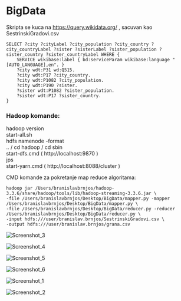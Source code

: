 # BigData
Skripta se kuca na https://query.wikidata.org/ , sacuvan kao SestrinskiGradovi.csv
```
SELECT ?city ?cityLabel ?city_population ?city_country ?city_countryLabel ?sister ?sisterLabel ?sister_population ?sister_country ?sister_countryLabel WHERE {
    SERVICE wikibase:label { bd:serviceParam wikibase:language "[AUTO_LANGUAGE],en". }
    ?city wdt:P31 wd:Q515.
    ?city wdt:P17 ?city_country.
    ?city wdt:P1082 ?city_population.
    ?city wdt:P190 ?sister.
    ?sister wdt:P1082 ?sister_population.
    ?sister wdt:P17 ?sister_country.
}
```

### Hadoop komande: 
hadoop version </br>
start-all.sh </br>
hdfs namenode -format </br>
.. / cd hadoop / cd sbin </br>
start-dfs.cmd ( http://localhost:9870 ) </br>
jps </br>
start-yarn.cmd ( http://localhost:8088/cluster ) </br>



CMD komande za pokretanje map reduce algoritama:
```
hadoop jar /Users/branislavbrnjos/hadoop-3.3.6/share/hadoop/tools/lib/hadoop-streaming-3.3.6.jar \                              
-file /Users/branislavbrnjos/Desktop/BigData/mapper.py -mapper /Users/branislavbrnjos/Desktop/BigData/mapper.py \
-file /Users/branislavbrnjos/Desktop/BigData/reducer.py -reducer /Users/branislavbrnjos/Desktop/BigData/reducer.py \
-input hdfs:///user/branislav.brnjos/SestrinskiGradovi.csv \
-output hdfs:///user/branislav.brnjos/grana.csv
```
![Screenshot_3](https://github.com/Jxis/BigData/assets/24139683/f4abddad-ffd8-4349-a781-9747a9b20b17)

![Screenshot_4](https://github.com/Jxis/BigData/assets/24139683/74e90e7c-6607-4189-b77f-47d33e127a87)

![Screenshot_5](https://github.com/Jxis/BigData/assets/24139683/1fa36627-62e9-405e-8d3f-7c8f473e28c3)

![Screenshot_6](https://github.com/Jxis/BigData/assets/24139683/dcadfa61-674e-4c56-bea2-bc6253c8ba98)

![Screenshot_1](https://github.com/Jxis/BigData/assets/24139683/c7655b8c-cc1b-4066-a578-9476cc3676e1)

![Screenshot_2](https://github.com/Jxis/BigData/assets/24139683/bcbd3a03-1230-4ea1-993d-0e68d5649ee0)
